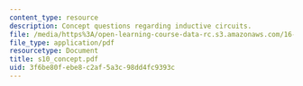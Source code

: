 ```yaml
---
content_type: resource
description: Concept questions regarding inductive circuits.
file: /media/https%3A/open-learning-course-data-rc.s3.amazonaws.com/16-01-unified-engineering-i-ii-iii-iv-fall-2005-spring-2006/3f6be80febe8c2af5a3c98dd4fc9393c_s10_concept.pdf
file_type: application/pdf
resourcetype: Document
title: s10_concept.pdf
uid: 3f6be80f-ebe8-c2af-5a3c-98dd4fc9393c
---
```

